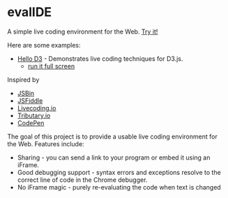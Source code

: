 evalIDE
=======

A simple live coding environment for the Web. [Try it!](http://curran.github.io/evalIDE)

Here are some examples:

 * <a href="http://curran.github.io/evalIDE/#title.text%20%3D%20%22Hello%20D3%22%3B%0A%0Arequire(%5B'd3'%5D%2C%20function(d3)%7B%0A%20%20var%20style%20%3D%20window.getComputedStyle(div)%2C%0A%20%20%20%20%20%20width%20%20%3D%20Math.ceil(parseFloat(style.width))%2C%0A%20%20%20%20%20%20height%20%3D%20Math.ceil(parseFloat(style.height))%2C%0A%20%20%20%20%20%20svg%2C%20rect%2C%0A%20%20%20%20%20%20bkgColor%20%3D%20'%23005E47'%2C%0A%20%20%20%20%20%20lineColor%20%3D%20'%23000000'%2C%0A%20%20%20%20%20%20lineWidth%20%3D%2014%3B%0A%20%20%0A%20%20svg%20%3D%20d3.select(div).selectAll('svg').data(%5B1%5D)%3B%0A%20%20svg.enter().append('svg')%3B%0A%0A%20%20rect%20%3D%20svg.selectAll('rect').data(%5B1%5D)%3B%0A%20%20rect.enter().append('rect')%3B%0A%20%20%0A%20%20rect%0A%20%20%20%20.attr('x'%2C%200)%0A%20%20%20%20.attr('y'%2C%200)%20%0A%20%20%20%20.attr('width'%2C%20width)%0A%20%20%20%20.attr('height'%2C%20height)%0A%20%20%20%20.attr('fill'%2C%20bkgColor)%3B%0A%20%20%0A%20%20lines%20%3D%20svg.selectAll('line').data(%5B%0A%20%20%20%20%7Bx1%3A%200%2C%20y1%3A%200%2C%20x2%3A%20width%2C%20y2%3A%20height%7D%2C%0A%20%20%20%20%7Bx1%3A%200%2C%20y1%3A%20height%2C%20x2%3A%20width%2C%20y2%3A%200%7D%0A%20%20%5D)%3B%0A%20%20lines.enter().append('line')%3B%0A%20%20%0A%20%20lines%0A%20%20%20%20.attr('x1'%2C%20function(d)%7B%20return%20d.x1%3B%20%7D)%0A%20%20%20%20.attr('y1'%2C%20function(d)%7B%20return%20d.y1%3B%20%7D)%0A%20%20%20%20.attr('x2'%2C%20function(d)%7B%20return%20d.x2%3B%20%7D)%0A%20%20%20%20.attr('y2'%2C%20function(d)%7B%20return%20d.y2%3B%20%7D)%0A%20%20%20%20.style('stroke'%2C%20lineColor)%0A%20%20%20%20.style('stroke-width'%2C%20lineWidth)%3B%0A%20%20%0A%7D)%3B">Hello D3</a> - Demonstrates live coding techniques for D3.js.
   * <a href="http://curran.github.io/evalIDE/run.html#title.text%20%3D%20%22Hello%20D3%22%3B%0A%0Arequire(%5B'd3'%5D%2C%20function(d3)%7B%0A%20%20var%20style%20%3D%20window.getComputedStyle(div)%2C%0A%20%20%20%20%20%20width%20%20%3D%20Math.ceil(parseFloat(style.width))%2C%0A%20%20%20%20%20%20height%20%3D%20Math.ceil(parseFloat(style.height))%2C%0A%20%20%20%20%20%20svg%2C%20rect%2C%0A%20%20%20%20%20%20bkgColor%20%3D%20'%23005E47'%2C%0A%20%20%20%20%20%20lineColor%20%3D%20'%23000000'%2C%0A%20%20%20%20%20%20lineWidth%20%3D%2014%3B%0A%20%20%0A%20%20svg%20%3D%20d3.select(div).selectAll('svg').data(%5B1%5D)%3B%0A%20%20svg.enter().append('svg')%3B%0A%0A%20%20rect%20%3D%20svg.selectAll('rect').data(%5B1%5D)%3B%0A%20%20rect.enter().append('rect')%3B%0A%20%20%0A%20%20rect%0A%20%20%20%20.attr('x'%2C%200)%0A%20%20%20%20.attr('y'%2C%200)%20%0A%20%20%20%20.attr('width'%2C%20width)%0A%20%20%20%20.attr('height'%2C%20height)%0A%20%20%20%20.attr('fill'%2C%20bkgColor)%3B%0A%20%20%0A%20%20lines%20%3D%20svg.selectAll('line').data(%5B%0A%20%20%20%20%7Bx1%3A%200%2C%20y1%3A%200%2C%20x2%3A%20width%2C%20y2%3A%20height%7D%2C%0A%20%20%20%20%7Bx1%3A%200%2C%20y1%3A%20height%2C%20x2%3A%20width%2C%20y2%3A%200%7D%0A%20%20%5D)%3B%0A%20%20lines.enter().append('line')%3B%0A%20%20%0A%20%20lines%0A%20%20%20%20.attr('x1'%2C%20function(d)%7B%20return%20d.x1%3B%20%7D)%0A%20%20%20%20.attr('y1'%2C%20function(d)%7B%20return%20d.y1%3B%20%7D)%0A%20%20%20%20.attr('x2'%2C%20function(d)%7B%20return%20d.x2%3B%20%7D)%0A%20%20%20%20.attr('y2'%2C%20function(d)%7B%20return%20d.y2%3B%20%7D)%0A%20%20%20%20.style('stroke'%2C%20lineColor)%0A%20%20%20%20.style('stroke-width'%2C%20lineWidth)%3B%0A%20%20%0A%7D)%3B">run it full screen</a>

Inspired by

 * [JSBin](http://jsbin.com/)
 * [JSFiddle](http://jsfiddle.net/)
 * [Livecoding.io](http://livecoding.io/)
 * [Tributary.io](http://tributary.io/)
 * [CodePen](http://codepen.io/)

The goal of this project is to provide a usable live coding environment for the Web. Features include:

 * Sharing - you can send a link to your program or embed it using an iFrame.
 * Good debugging support - syntax errors and exceptions resolve to the correct line of code in the Chrome debugger.
 * No iFrame magic - purely re-evaluating the code when text is changed
